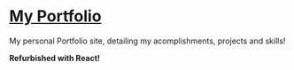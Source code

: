 # [My Portfolio](https://mikepreston17.github.io)
My personal Portfolio site, detailing my acomplishments, projects and skills!

**Refurbished with React!**
